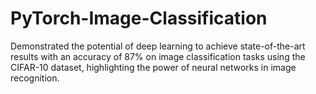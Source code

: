 # PyTorch-Image-Classification
Demonstrated the potential of deep learning to achieve state-of-the-art results with an accuracy of 87% on image classification tasks using the CIFAR-10 dataset, highlighting the power of neural networks in image recognition.
